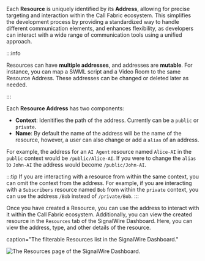 Each **Resource** is uniquely identified by its **Address**, allowing for precise targeting and interaction within the Call Fabric ecosystem.
This simplifies the development process by providing a standardized way to handle different communication elements, and
enhances flexibility, as developers can interact with a wide range of communication tools using a unified approach.

:::info

Resources can have **multiple addresses**, and addresses are **mutable**.
For instance, you can map a SWML script and a Video Room to the same Resource Address.
These addresses can be changed or deleted later as needed.

:::

Each **Resource Address** has two components:

- **Context**: Idenitifies the path of the address. Currently can be a `public` or `private`.
- **Name**: By default the name of the address will be the name of the resource, however,
  a user can also change or add a `alias` of an address.

For example, the address for an `AI Agent` resource named `Alice-AI` in the `public` context would be `/public/Alice-AI`.
If you were to change the `alias` to `John-AI` the address would become `/public/John-AI`. 


:::tip
If you are  interacting with a resource from within the same context, you can omit the context from the address.
For example, if you are interacting with a `Subscribers` resource named `Bob` from within the `private` context, 
you can use the address `/Bob` instead of `/private/Bob`.
:::

Once you have created a Resource, you can use the address to interact with it within the Call Fabric ecosystem.
Additionally, you can view the created resource in the `Resources` tab of the SignalWire Dashboard.
Here, you can view the address, type, and other details of the resource.

<Frame
  
  caption="The filterable Resources list in the SignalWire Dashboard."
  >

  ![The Resources page of the SignalWire Dashboard.](@image/dashboard/resources/resource-list.webp)

</Frame>